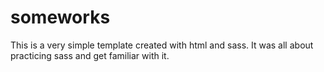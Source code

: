 # someworks

This is a very simple template created with html and sass. It was all about practicing sass and get familiar with it.
